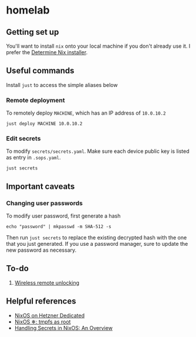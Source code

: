 # homelab

## Getting set up 

You'll want to install `nix` onto your local machine if you don't already use it. I prefer the [Determine Nix installer](https://zero-to-nix.com/start/install).

## Useful commands

Install `just` to access the simple aliases below

### Remote deployment

To remotely deploy `MACHINE`, which has an IP address of `10.0.10.2`

```
just deploy MACHINE 10.0.10.2
```

### Edit secrets

To modify `secrets/secrets.yaml`. Make sure each device public key is listed as entry in `.sops.yaml`.

```
just secrets
```

## Important caveats

### Changing user passwords

To modify user password, first generate a hash

```
echo "password" | mkpasswd -m SHA-512 -s
```

Then run `just secrets` to replace the existing decrypted hash with the one that you just generated. If you use a password manager, sure to update the new password as necessary.

## To-do

1. [Wireless remote unlocking](https://discourse.nixos.org/t/wireless-connection-within-initrd/38317/13)

## Helpful references

- [NixOS on Hetzner Dedicated](https://mhu.dev/posts/2024-01-06-nixos-on-hetzner)
- [NixOS ❄: tmpfs as root](https://elis.nu/blog/2020/05/nixos-tmpfs-as-root)
- [Handling Secrets in NixOS: An Overview](https://lgug2z.com/articles/handling-secrets-in-nixos-an-overview/)